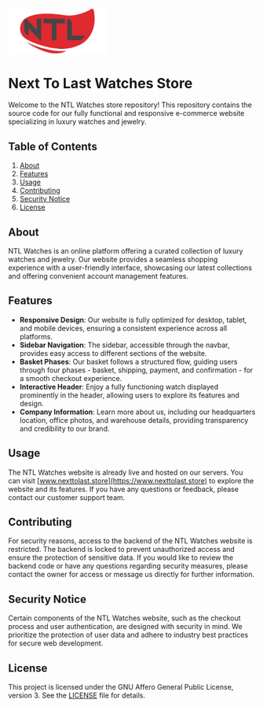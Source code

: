 <img src="NTL/src/assets/NTL-logo5.png" alt="NTL logo" width="200"/>

# Next To Last Watches Store

Welcome to the NTL Watches store repository! This repository contains the source code for our fully functional and responsive e-commerce website specializing in luxury watches and jewelry.

## Table of Contents

1. [About](#about)
2. [Features](#features)
3. [Usage](#usage)
4. [Contributing](#contributing)
5. [Security Notice](#security-notice)
6. [License](#license)

## About

NTL Watches is an online platform offering a curated collection of luxury watches and jewelry. Our website provides a seamless shopping experience with a user-friendly interface, showcasing our latest collections and offering convenient account management features.

## Features

- **Responsive Design**: Our website is fully optimized for desktop, tablet, and mobile devices, ensuring a consistent experience across all platforms.
- **Sidebar Navigation**: The sidebar, accessible through the navbar, provides easy access to different sections of the website.
- **Basket Phases**: Our basket follows a structured flow, guiding users through four phases - basket, shipping, payment, and confirmation - for a smooth checkout experience.
- **Interactive Header**: Enjoy a fully functioning watch displayed prominently in the header, allowing users to explore its features and design.
- **Company Information**: Learn more about us, including our headquarters location, office photos, and warehouse details, providing transparency and credibility to our brand.

## Usage

The NTL Watches website is already live and hosted on our servers. You can visit [www.nexttolast.store](https://www.nexttolast.store) to explore the website and its features. If you have any questions or feedback, please contact our customer support team.

## Contributing

For security reasons, access to the backend of the NTL Watches website is restricted. The backend is locked to prevent unauthorized access and ensure the protection of sensitive data. If you would like to review the backend code or have any questions regarding security measures, please contact the owner for access or message us directly for further information.

## Security Notice

Certain components of the NTL Watches website, such as the checkout process and user authentication, are designed with security in mind. We prioritize the protection of user data and adhere to industry best practices for secure web development.

## License

This project is licensed under the GNU Affero General Public License, version 3. See the [LICENSE](LICENSE) file for details.

